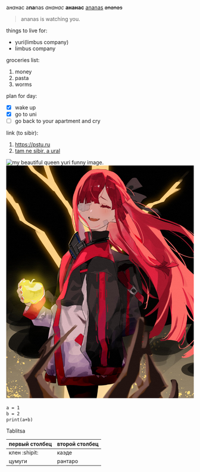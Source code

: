 
а*на*нас
a**na**nas
_ананас_ 
**ананас** 
<ins>ananas</ins>
~~ananas~~
> ananas is watching you.

things to live for:
- yuri(limbus company)
- limbus company

groceries list:
1. money
2. pasta
3. worms

plan for day:
- [x] wake up
- [x] go to uni
- [ ] go back to your apartment and cry

link (to sibir):
1. <https://pstu.ru>
2. [tam ne sibir, a  ural](https://pstu.ru "but click it anyway")

![my beautiful queen yuri funny image.](https://avatars.mds.yandex.net/i?id=e2beb532da1226704846b298b3bbaf8cc7799beb-5274993-images-thumbs&n=13)
![my beautiful queen yuri smiling.](/yuri.jpeg)

```
a = 1
b = 2
print(a+b)
```
Tablitsa

| первый столбец | второй столбец |
| ------------- | ------------- |
| клен :shipit:  |каэде |
| цумуги  | рантаро  |

